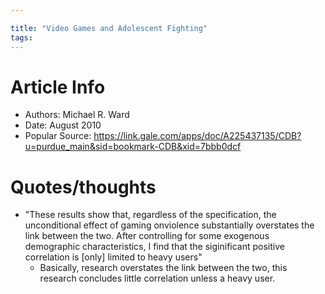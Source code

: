 ```yaml
---

title: "Video Games and Adolescent Fighting"
tags:
---
```

# Article Info
- Authors: Michael R. Ward
- Date: August 2010
- Popular Source: https://link.gale.com/apps/doc/A225437135/CDB?u=purdue_main&sid=bookmark-CDB&xid=7bbb0dcf
# Quotes/thoughts
- "These results show that, regardless of the specification, the unconditional effect of gaming onviolence substantially overstates the link between the two. After controlling for some exogenous demographic characteristics, I find that the siginificant positive correlation is  [only] limited to heavy users"
	- Basically, research overstates the link between the two, this research concludes little correlation unless a heavy user.